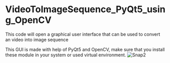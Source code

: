 # VideoToImageSequence_PyQt5_using_OpenCV

This code will open a graphical user interface that can be used to convert an video into image sequence

This GUI is made with help of PyQt5 and OpenCV, make sure that you install these module in your system or used virtual environment.
![Snap2](https://user-images.githubusercontent.com/108173516/235307977-852b188a-fb6e-4dc5-9fb9-67468832abc2.png)
